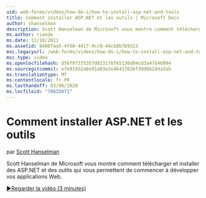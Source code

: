 ```yaml
---
uid: web-forms/videos/how-do-i/how-to-install-asp-net-and-tools
title: Comment installer ASP.NET et les outils | Microsoft Docs
author: shanselman
description: Scott Hanselman de Microsoft vous montre comment télécharger et installer des ASP.NET et des outils qui vous permettent de commencer à développer vos applications Web.
ms.author: riande
ms.date: 11/10/2011
ms.assetid: 84007aa5-4f60-4417-9cc0-44cb8b7b9323
msc.legacyurl: /web-forms/videos/how-do-i/how-to-install-asp-net-and-tools
msc.type: video
ms.openlocfilehash: d56f97375357d823176f65136d04cd3a47d46994
ms.sourcegitcommit: e7e91932a6e91a63e2e46417626f39d6b244a3ab
ms.translationtype: MT
ms.contentlocale: fr-FR
ms.lasthandoff: 03/06/2020
ms.locfileid: "78633671"
---
```

# <a name="how-to-install-aspnet-and-tools"></a>Comment installer ASP.NET et les outils

par [Scott Hanselman](https://github.com/shanselman)

Scott Hanselman de Microsoft vous montre comment télécharger et installer des ASP.NET et des outils qui vous permettent de commencer à développer vos applications Web.

[&#9654;Regarder la vidéo (3 minutes)](https://channel9.msdn.com/Blogs/ASP-NET-Site-Videos/how-to-install-asp-net-and-tools)
